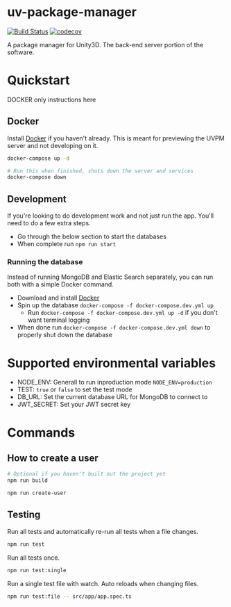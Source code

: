 # uv-package-manager

[![Build Status](https://travis-ci.org/ashblue/uvpm-server.svg?branch=master)](https://travis-ci.org/ashblue/uvpm-server)
[![codecov](https://codecov.io/gh/ashblue/uvpm-server/branch/master/graph/badge.svg)](https://codecov.io/gh/ashblue/uvpm-server)

A package manager for Unity3D. The back-end server portion of the software.

# Quickstart

DOCKER only instructions here

## Docker

Install [Docker](https://www.docker.com) if you haven't already. This is meant for
previewing the UVPM server and not developing on it.

```bash
docker-compose up -d

# Run this when finished, shuts down the server and services
docker-compose down
```

## Development

If you're looking to do development work and not just run the app. You'll need to do a
few extra steps.

* Go through the below section to start the databases
* When complete run `npm run start`

### Running the database

Instead of running MongoDB and Elastic Search separately, you can run both with a simple
Docker command.

* Download and install [Docker](https://www.docker.com/)
* Spin up the database `docker-compose -f docker-compose.dev.yml up`
  * Run `docker-compose -f docker-compose.dev.yml up -d` if you don't want terminal logging
* When done run `docker-compose -f docker-compose.dev.yml down` to properly shut down the database

# Supported environmental variables

* NODE_ENV: Generall to run inproduction mode `NODE_ENV=production`
* TEST: `true` or `false` to set the test mode
* DB_URL: Set the current database URL for MongoDB to connect to
* JWT_SECRET: Set your JWT secret key

# Commands

## How to create a user

```bash
# Optional if you haven't built out the project yet
npm run build

npm run create-user
```

## Testing

Run all tests and automatically re-run all tests when a file changes.

```bash
npm run test
```

Run all tests once.

```bash
npm run test:single
```

Run a single test file with watch. Auto reloads when changing files.

```bash
npm run test:file -- src/app/app.spec.ts
```
